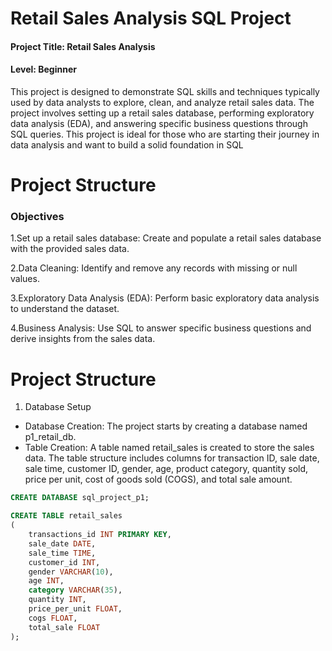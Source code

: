 # Retail Sales Analysis SQL Project

#### Project Title: Retail Sales Analysis

#### Level: Beginner

This project is designed to demonstrate SQL skills and techniques typically used by data analysts to explore, clean, and analyze retail sales data. The project involves setting up a retail sales database, performing exploratory data analysis (EDA), and answering specific business questions through SQL queries. This project is ideal for those who are starting their journey in data analysis and want to build a solid foundation in SQL


# Project Structure
### Objectives
1.Set up a retail sales database: Create and populate a retail sales database with the provided sales data.

2.Data Cleaning: Identify and remove any records with missing or null values.

3.Exploratory Data Analysis (EDA): Perform basic exploratory data analysis to understand the dataset.

4.Business Analysis: Use SQL to answer specific business questions and derive insights from the sales data.

# Project Structure
1. Database Setup
  - Database Creation: The project starts by creating a database named p1_retail_db.
  - Table Creation: A table named retail_sales is created to store the sales data. The table structure includes columns for transaction ID, sale date, sale time, customer ID, gender, age, product category,       quantity sold, price per unit, cost of goods sold (COGS), and total sale amount.
``` sql
CREATE DATABASE sql_project_p1;

CREATE TABLE retail_sales
(
    transactions_id INT PRIMARY KEY,
    sale_date DATE,	
    sale_time TIME,
    customer_id INT,	
    gender VARCHAR(10),
    age INT,
    category VARCHAR(35),
    quantity INT,
    price_per_unit FLOAT,	
    cogs FLOAT,
    total_sale FLOAT
);
```


